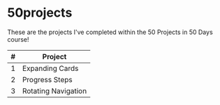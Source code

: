 # 50projects
These are the projects I've completed within the 50 Projects in 50 Days course!
 
| # | Project             |
|---|---------------------|
| 1 | Expanding Cards     |
| 2 | Progress Steps      |
| 3 | Rotating Navigation |
